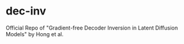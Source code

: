 # dec-inv
Official Repo of "Gradient-free Decoder Inversion in Latent Diffusion Models" by Hong et al.
